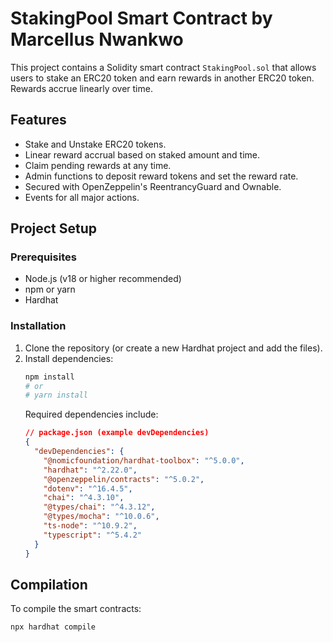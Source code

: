 # StakingPool Smart Contract by Marcellus Nwankwo

This project contains a Solidity smart contract `StakingPool.sol` that allows users to stake an ERC20 token and earn rewards in another ERC20 token. Rewards accrue linearly over time.

## Features

-   Stake and Unstake ERC20 tokens.
-   Linear reward accrual based on staked amount and time.
-   Claim pending rewards at any time.
-   Admin functions to deposit reward tokens and set the reward rate.
-   Secured with OpenZeppelin's ReentrancyGuard and Ownable.
-   Events for all major actions.

## Project Setup

### Prerequisites

-   Node.js (v18 or higher recommended)
-   npm or yarn
-   Hardhat

### Installation

1.  Clone the repository (or create a new Hardhat project and add the files).
2.  Install dependencies:
    ```bash
    npm install
    # or
    # yarn install
    ```
    Required dependencies include:
    ```json
    // package.json (example devDependencies)
    {
      "devDependencies": {
        "@nomicfoundation/hardhat-toolbox": "^5.0.0", 
        "hardhat": "^2.22.0",
        "@openzeppelin/contracts": "^5.0.2",
        "dotenv": "^16.4.5",
        "chai": "^4.3.10", 
        "@types/chai": "^4.3.12",
        "@types/mocha": "^10.0.6",
        "ts-node": "^10.9.2",
        "typescript": "^5.4.2"
      }
    }
    ```

## Compilation

To compile the smart contracts:

```bash
npx hardhat compile